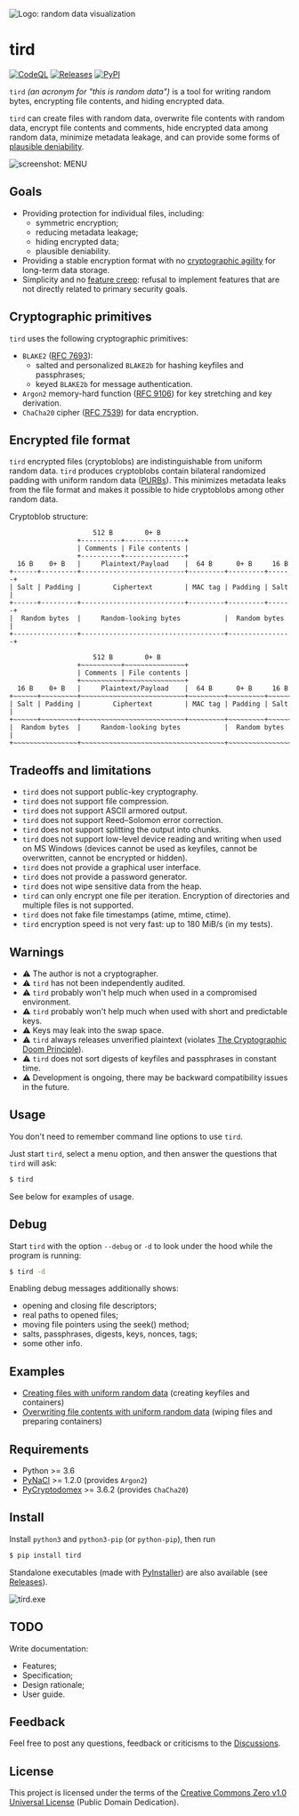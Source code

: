 ![Logo: random data visualization](https://i.imgur.com/I7vAash.png)

# tird

[![CodeQL](https://github.com/hakavlad/tird/actions/workflows/github-code-scanning/codeql/badge.svg)](https://github.com/hakavlad/tird/actions/workflows/github-code-scanning/codeql)
[![Releases](https://img.shields.io/github/v/release/hakavlad/tird?label=Release)](https://github.com/hakavlad/tird/releases)
[![PyPI](https://img.shields.io/pypi/v/tird?color=008080&label=PyPI)](https://pypi.org/project/tird/)

`tird` *(an acronym for "this is random data")* is a tool for writing random bytes, encrypting file contents, and hiding encrypted data.

`tird` can create files with random data, overwrite file contents with random data, encrypt file contents and comments, hide encrypted data among random data, minimize metadata leakage, and can provide some forms of [plausible deniability](https://en.wikipedia.org/wiki/Plausible_deniability#Use_in_cryptography).

![screenshot: MENU](https://i.imgur.com/cZX73zg.png)

## Goals

- Providing protection for individual files, including:
  - symmetric encryption;
  - reducing metadata leakage;
  - hiding encrypted data;
  - plausible deniability.
- Providing a stable encryption format with no [cryptographic agility](https://en.wikipedia.org/wiki/Cryptographic_agility) for long-term data storage.
- Simplicity and no [feature creep](https://en.wikipedia.org/wiki/Feature_creep): refusal to implement features that are not directly related to primary security goals.

## Cryptographic primitives

`tird` uses the following cryptographic primitives:
- `BLAKE2` ([RFC 7693](https://datatracker.ietf.org/doc/html/rfc7693.html)):
  - salted and personalized `BLAKE2b` for hashing keyfiles and passphrases;
  - keyed `BLAKE2b` for message authentication.
- `Argon2` memory-hard function ([RFC 9106](https://datatracker.ietf.org/doc/html/rfc9106/)) for key stretching and key derivation.
- `ChaCha20` cipher ([RFC 7539](https://datatracker.ietf.org/doc/html/rfc7539)) for data encryption.

## Encrypted file format

`tird` encrypted files (cryptoblobs) are indistinguishable from uniform random data. `tird` produces cryptoblobs contain bilateral randomized padding with uniform random data ([PURBs](https://en.wikipedia.org/wiki/PURB_(cryptography))). This minimizes metadata leaks from the file format and makes it possible to hide cryptoblobs among other random data.

Cryptoblob structure:

```
                     512 B        0+ B
                 +----------+---------------+
                 | Comments | File contents |
                 +----------+---------------+
  16 B    0+ B   |     Plaintext/Payload    |  64 B      0+ B     16 B
+------+---------+--------------------------+---------+---------+------+
| Salt | Padding |        Ciphertext        | MAC tag | Padding | Salt |
+------+---------+--------------------------+---------+---------+------+
|  Random bytes  |     Random-looking bytes           |  Random bytes  |
+----------------+------------------------------------+----------------+
```



```
                     512 B        0+ B
                 +~~~~~~~~~~+~~~~~~~~~~~~~~~+
                 | Comments | File contents |
                 +~~~~~~~~~~+~~~~~~~~~~~~~~~+
  16 B    0+ B   |     Plaintext/Payload    |  64 B      0+ B     16 B
+~~~~~~+~~~~~~~~~+~~~~~~~~~~~~~~~~~~~~~~~~~~+~~~~~~~~~+~~~~~~~~~+~~~~~~+
| Salt | Padding |        Ciphertext        | MAC tag | Padding | Salt |
+~~~~~~+~~~~~~~~~+~~~~~~~~~~~~~~~~~~~~~~~~~~+~~~~~~~~~+~~~~~~~~~+~~~~~~+
|  Random bytes  |     Random-looking bytes           |  Random bytes  |
+~~~~~~~~~~~~~~~~+~~~~~~~~~~~~~~~~~~~~~~~~~~~~~~~~~~~~+~~~~~~~~~~~~~~~~+
```







## Tradeoffs and limitations

- `tird` does not support public-key cryptography.
- `tird` does not support file compression.
- `tird` does not support ASCII armored output.
- `tird` does not support Reed–Solomon error correction.
- `tird` does not support splitting the output into chunks.
- `tird` does not support low-level device reading and writing when used on MS Windows (devices cannot be used as keyfiles, cannot be overwritten, cannot be encrypted or hidden).
- `tird` does not provide a graphical user interface.
- `tird` does not provide a password generator.
- `tird` does not wipe sensitive data from the heap.
- `tird` can only encrypt one file per iteration. Encryption of directories and multiple files is not supported.
- `tird` does not fake file timestamps (atime, mtime, ctime).
- `tird` encryption speed is not very fast: up to 180 MiB/s (in my tests).

## Warnings

- ⚠️ The author is not a cryptographer.
- ⚠️ `tird` has not been independently audited.
- ⚠️ `tird` probably won't help much when used in a compromised environment.
- ⚠️ `tird` probably won't help much when used with short and predictable keys.
- ⚠️ Keys may leak into the swap space.
- ⚠️ `tird` always releases unverified plaintext (violates [The Cryptographic Doom Principle](https://moxie.org/2011/12/13/the-cryptographic-doom-principle.html)).
- ⚠️ `tird` does not sort digests of keyfiles and passphrases in constant time.
- ⚠️ Development is ongoing, there may be backward compatibility issues in the future.

## Usage

You don't need to remember command line options to use `tird`.

Just start `tird`, select a menu option, and then answer the questions that `tird` will ask:

```bash
$ tird
```

See below for examples of usage.

## Debug

Start `tird` with the option `--debug` or `-d` to look under the hood while the program is running:

```bash
$ tird -d
```

Enabling debug messages additionally shows:
- opening and closing file descriptors;
- real paths to opened files;
- moving file pointers using the seek() method;
- salts, passphrases, digests, keys, nonces, tags;
- some other info.

## Examples

- [Creating files with uniform random data](https://github.com/hakavlad/tird/blob/main/docs/examples/8.md) (creating keyfiles and containers)
- [Overwriting file contents with uniform random data](https://github.com/hakavlad/tird/blob/main/docs/examples/9.md) (wiping files and preparing containers)

## Requirements

- Python >= 3.6
- [PyNaCl](https://pypi.org/project/PyNaCl/) >= 1.2.0 (provides `Argon2`)
- [PyCryptodomex](https://pypi.org/project/pycryptodomex/) >= 3.6.2 (provides `ChaCha20`)

## Install

Install `python3` and `python3-pip` (or `python-pip`), then run

```bash
$ pip install tird
```

Standalone executables (made with [PyInstaller](https://pyinstaller.org/en/stable/)) are also available (see [Releases](https://github.com/hakavlad/tird/releases)).

![tird.exe](https://i.imgur.com/4Usuzwa.png)

## TODO

Write documentation:
- Features;
- Specification;
- Design rationale;
- User guide.

## Feedback

Feel free to post any questions, feedback or criticisms to the [Discussions](https://github.com/hakavlad/tird/discussions).

## License

This project is licensed under the terms of the [Creative Commons Zero v1.0 Universal License](https://github.com/hakavlad/tird/blob/main/LICENSE) (Public Domain Dedication).
